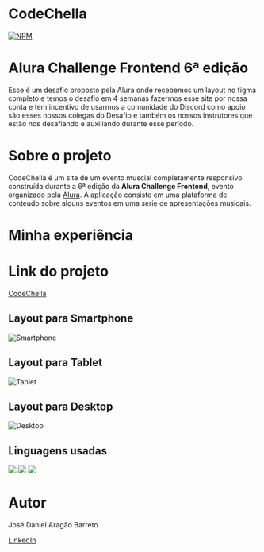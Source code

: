 # **CodeChella**
[![NPM](https://img.shields.io/npm/l/react)](https://github.com/DanielBarret0/codeChella/blob/main/LICENSE.md)

# Alura Challenge Frontend 6ª edição

Esse é um desafio proposto pela Alura onde recebemos um layout no figma completo e temos o desafio em 4 semanas fazermos esse site por nossa conta e tem incentivo de usarmos a comunidade do Discord como apoio são esses nossos colegas do Desafio e também os nossos instrutores que estão nos desafiando e auxiliando durante esse período.

# Sobre o projeto

CodeChella é um site de um evento muscial completamente responsivo construída durante a 6ª edição da **Alura Challenge Frontend**, evento organizado pela [Alura](https://www.alura.com.br/).
A aplicação consiste em uma plataforma de conteudo sobre alguns eventos em uma serie de apresentações musicais.

# Minha experiência



# Link do projeto

[CodeChella](https://danielbarret0.github.io/codeChella/)

## Layout para Smartphone 
![Smartphone]()

## Layout para Tablet
![Tablet]()

## Layout para Desktop
![Desktop]()

## Linguagens usadas
<div align='left'>
  <img src="https://img.shields.io/badge/HTML5-E34F26?style=for-the-badge&logo=html5&logoColor=white">
  <img src="https://img.shields.io/badge/CSS3-1572B6?style=for-the-badge&logo=css3&logoColor=white">
  <img src="https://img.shields.io/badge/JavaScript-F7DF1E?style=for-the-badge&logo=javascript&logoColor=black">
</div>

# Autor

José Daniel Aragão Barreto

[LinkedIn](https://www.linkedin.com/in/daniel-barreto-1b763216a/)
